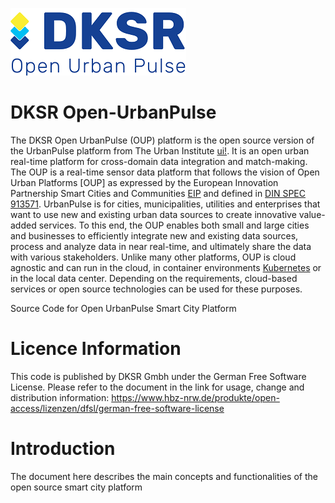 ![DKSR Logo](https://github.com/DKSR-Data-Competence-for-Cities-Regions/DKSR-Open-UrbanPulse/blob/fb7b796f76a9ada4b0766caea675cf5dd41f1e83/DKSR-logo.png)

# DKSR Open-UrbanPulse
The DKSR Open UrbanPulse (OUP) platform is the open source version of the UrbanPulse platform from The Urban Institute [ui!](https://www.ui.city/en/). It is an open urban real-time platform for cross-domain data integration and match-making. The OUP is a real-time sensor data platform that follows the vision of Open Urban Platforms [OUP] as expressed by the European Innovation Partnership Smart Cities and Communities [EIP](https://e3p.jrc.ec.europa.eu/articles/european-innovation-partnership-smart-cities-and-communities) and defined in [DIN SPEC 913571](https://www.beuth.de/en/technical-rule/din-spec-91357/281077528). UrbanPulse is for cities, municipalities, utilities and enterprises that want to use new and existing urban data sources to create innovative value-added services. To this end, the OUP enables both small and large cities and businesses to efficiently integrate new and existing data sources, process and analyze data in near real-time, and ultimately share the data with various stakeholders. Unlike many other platforms, OUP is cloud agnostic and can run in the cloud, in container environments [Kubernetes](https://kubernetes.io/) or in the local data center. Depending on the requirements, cloud-based services or open source technologies can be used for these purposes.

Source Code for Open UrbanPulse Smart City Platform


# Licence Information
This code is published by DKSR Gmbh under the German Free Software License. Please refer to the document in the link for usage, change and distribution information:
https://www.hbz-nrw.de/produkte/open-access/lizenzen/dfsl/german-free-software-license

# Introduction
The document here describes the main concepts and functionalities of the open source smart city platform 
